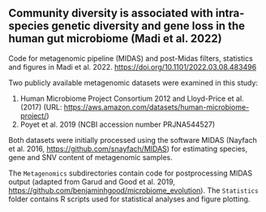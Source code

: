 ## Community diversity is associated with intra-species genetic diversity and gene loss in the human gut microbiome (Madi et al. 2022)

Code for metagenomic pipeline (MIDAS) and post-Midas filters, statistics and figures in Madi et al. 2022. 
https://doi.org/10.1101/2022.03.08.483496

Two publicly available metagenomic datasets were examined in this study:
1. Human Microbiome Project Consortium 2012 and Lloyd-Price et al. (2017)
(URL: https://aws.amazon.com/datasets/human-microbiome-project/)
2. Poyet et al. 2019 (NCBI accession number PRJNA544527)

Both datasets were initially processed using the software MIDAS (Nayfach et al. 2016, https://github.com/snayfach/MIDAS) for estimating species, gene and SNV content of metagenomic samples.

The `Metagenomics` subdirectories contain code for postprocessing MIDAS output (adapted from Garud and Good et al. 2019, https://github.com/benjaminhgood/microbiome_evolution). The `Statistics` folder contains R scripts used for statistical analyses and figure plotting.

